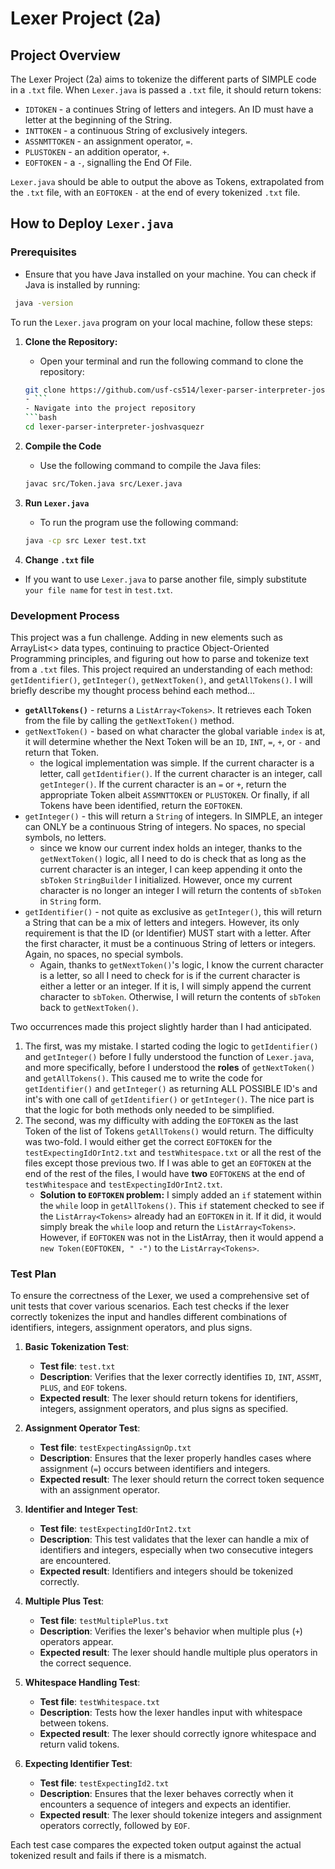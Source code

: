 # Lexer Project (2a)
## Project Overview
The Lexer Project (2a) aims to tokenize the different parts of SIMPLE code in a  `.txt` file.
When `Lexer.java` is passed a `.txt` file, it should return tokens:
* `IDTOKEN` - a continues String of letters and integers. An ID must have a letter at the beginning of the String.
* `INTTOKEN` - a continuous String of exclusively integers.
* `ASSNMTTOKEN` - an assignment operator, `=`.
* `PLUSTOKEN` - an addition operator, `+`.
* `EOFTOKEN` - a `-`, signalling the End Of File.

`Lexer.java` should be able to output the above as Tokens, extrapolated from the `.txt` file, with an 
`EOFTOKEN` `-` 
at the end of every tokenized `.txt` file.

## How to Deploy `Lexer.java`

### Prerequisites
- Ensure that you have Java installed on your machine. You can check if Java is installed by running:
```bash
 java -version
 ```
To run the `Lexer.java` program on your local machine, follow these steps:
1. **Clone the Repository:**
   - Open your terminal and run the following command to clone the repository:
   ```bash 
   git clone https://github.com/usf-cs514/lexer-parser-interpreter-joshvasquezr.git
   - ```
   - Navigate into the project repository
   ```bash
   cd lexer-parser-interpreter-joshvasquezr 
   ```
2. **Compile the Code**
   * Use the following command to compile the Java files:
   ```bash
   javac src/Token.java src/Lexer.java 
   ```
   
3. **Run `Lexer.java`**
   * To run the program use the following command:
   ```bash
   java -cp src Lexer test.txt 
   ```
4. **Change `.txt` file**
* If you want to use `Lexer.java` to parse another file, simply substitute `your file name` for `test` in 
`test.txt`.

### Development Process
This project was a fun challenge. Adding in new elements such as ArrayList<> data types, continuing to practice
Object-Oriented Programming principles, and figuring out how to parse and tokenize text from a `.txt` files. This
project required an understanding of each method: `getIdentifier()`, `getInteger()`, `getNextToken()`, and
`getAllTokens()`. I will briefly describe my thought process behind each method...
* **`getAllTokens()`** - returns a `ListArray<Tokens>`. It retrieves each Token from the file by calling 
the `getNextToken()` method.
* `getNextToken()` - based on what character the global variable `index` is at, it will determine whether the Next
Token will be an `ID`, `INT`, `=`, `+`, or `-` and return that Token.
  * the logical implementation was simple. If the current character is a letter, call `getIdentifier()`. If the current
  character is an integer, call `getInteger()`. If the current character is an `=` or `+`, return the appropriate Token
  albeit `ASSMNTTOKEN` or `PLUSTOKEN`. Or finally, if all Tokens have been identified, return the `EOFTOKEN`.
* `getInteger()` - this will return a `String` of integers. In SIMPLE, an integer can ONLY be a continuous String of 
integers. No spaces, no special symbols, no letters.
  * since we know our current index holds an integer, thanks to the `getNextToken()` logic, all I need to do is check
  that as long as the current character is an integer, I can keep appending it onto the `sbToken` `StringBuilder` I 
   initialized. However, once my current character is no longer an integer I will return the contents of `sbToken` in 
  `String` form.
* `getIdentifier()` - not quite as exclusive as `getInteger()`, this will return a String that can be a mix of letters
and integers. However, its only requirement is that the ID (or Identifier) MUST start with a letter. After the first
character, it must be a continuous String of letters or integers. Again, no spaces, no special symbols.
  * Again, thanks to `getNextToken()`'s logic, I know the current character is a letter, so all I need to check for is
  if the current character is either a letter or an integer. If it is, I will simply append the current character to
   `sbToken`. Otherwise, I will return the contents of `sbToken` back to `getNextToken()`.

Two occurrences made this project slightly harder than I had anticipated. 
1. The first, was my mistake. I started coding 
the logic to `getIdentifier()` and `getInteger()` before I fully understood the function of `Lexer.java`, and more 
specifically, before I understood the **roles** of `getNextToken()` and `getAllTokens()`. This caused me to write the
code for `getIdentifier()` and `getInteger()` as returning ALL POSSIBLE ID's and int's with one call of `getIdentifier()`
or `getInteger()`. The nice part is that the logic for both methods only needed to be simplified. 
2. The second, was my difficulty with adding the `EOFTOKEN` as the last Token of the list of Tokens `getAllTokens()` 
would return. The difficulty was two-fold. I would either get the correct `EOFTOKEN` for the `testExpectingIdOrInt2.txt`
and `testWhitespace.txt` or all the rest of the files except those previous two. If I was able to get an `EOFTOKEN` at
the end of the rest of the files, I would have **two** `EOFTOKENS` at the end of `testWhitespace` and 
`testExpectingIdOrInt2.txt`. 
    * **Solution to `EOFTOKEN` problem:**
I simply added an `if` statement within the `while` loop in `getAllTokens()`. This `if` statement checked to see if the 
`ListArray<Tokens>` already had an `EOFTOKEN` in it. If it did, it would simply break the `while` loop and return the
`ListArray<Tokens>`. However, if `EOFTOKEN` was not in the ListArray, then it would append a `new Token(EOFTOKEN, " -")`
to the `ListArray<Tokens>`.

### Test Plan

To ensure the correctness of the Lexer, we used a comprehensive set of unit tests that cover various scenarios. 
Each test checks if the lexer correctly tokenizes the input and handles different combinations of identifiers, integers,
assignment operators, and plus signs.

1. **Basic Tokenization Test**:
    - **Test file**: `test.txt`
    - **Description**: Verifies that the lexer correctly identifies `ID`, `INT`, `ASSMT`, `PLUS`, and `EOF` tokens.
    - **Expected result**: The lexer should return tokens for identifiers, integers, assignment operators, and plus 
   signs as specified.

2. **Assignment Operator Test**:
    - **Test file**: `testExpectingAssignOp.txt`
    - **Description**: Ensures that the lexer properly handles cases where assignment (`=`) occurs between identifiers 
   and integers.
    - **Expected result**: The lexer should return the correct token sequence with an assignment operator.

3. **Identifier and Integer Test**:
    - **Test file**: `testExpectingIdOrInt2.txt`
    - **Description**: This test validates that the lexer can handle a mix of identifiers and integers, 
   especially when two consecutive integers are encountered.
    - **Expected result**: Identifiers and integers should be tokenized correctly.

4. **Multiple Plus Test**:
    - **Test file**: `testMultiplePlus.txt`
    - **Description**: Verifies the lexer's behavior when multiple plus (`+`) operators appear.
    - **Expected result**: The lexer should handle multiple plus operators in the correct sequence.

5. **Whitespace Handling Test**:
    - **Test file**: `testWhitespace.txt`
    - **Description**: Tests how the lexer handles input with whitespace between tokens.
    - **Expected result**: The lexer should correctly ignore whitespace and return valid tokens.

6. **Expecting Identifier Test**:
    - **Test file**: `testExpectingId2.txt`
    - **Description**: Ensures that the lexer behaves correctly when it encounters a sequence of integers and expects 
   an identifier.
    - **Expected result**: The lexer should tokenize integers and assignment operators correctly, followed by `EOF`.

Each test case compares the expected token output against the actual tokenized result and fails if there is a mismatch.


